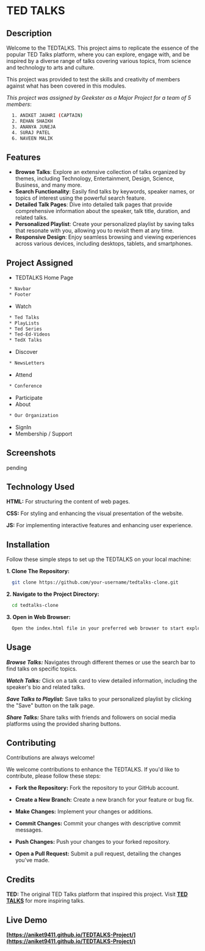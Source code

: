 
# TED TALKS
## Description

Welcome to the TEDTALKS. This project aims to replicate the essence of the popular TED Talks platform, where you can explore, engage with, and be inspired by a diverse range of talks covering various topics, from science and technology to arts and culture.

This project was provided to test the skills and creativity of members against what has been covered in this modules.

*This project was assigned by Geekster as a Major Project for a team of 5 members*:
```bash
  1. ANIKET JAUHRI (CAPTAIN)
  2. REHAN SHAIKH
  3. ANANYA JUNEJA
  4. SURAJ PATEL
  6. NAVEEN MALIK
```



## Features

- **Browse Talks**: Explore an extensive collection of talks organized by themes, including Technology, Entertainment, Design, Science, Business, and many more.
- **Search Functionality**: Easily find talks by keywords, speaker names, or topics of interest using the powerful search feature.
- **Detailed Talk Pages**: Dive into detailed talk pages that provide comprehensive information about the speaker, talk title, duration, and related talks.
- **Personalized Playlist**: Create your personalized playlist by saving talks that resonate with you, allowing you to revisit them at any time.
- **Responsive Design**: Enjoy seamless browsing and viewing experiences across various devices, including desktops, tablets, and smartphones.
## Project Assigned

- TEDTALKS Home Page
```bash
 * Navbar
 * Footer
```
- Watch
```bash
 * Ted Talks
 * PlayLists
 * Ted Series
 * Ted-Ed-Videos
 * TedX Talks
```
- Discover
```bash
 * NewsLetters
```
- Attend
```bash
 * Conference
```
- Participate
- About
```bash
 * Our Organization
```
- SignIn
- Membership / Support

## Screenshots
pending
## Technology Used

**HTML:** For structuring the content of web pages.

**CSS:** For styling and enhancing the visual presentation of the website.

**JS:** For implementing interactive features and enhancing user experience.

## Installation

Follow these simple steps to set up the TEDTALKS on your local machine:

  **1. Clone The Repository:**
```bash
  git clone https://github.com/your-username/tedtalks-clone.git
```
**2. Navigate to the Project Directory:**
```bash
  cd tedtalks-clone
```
**3. Open in Web Browser:**
```bash
  Open the index.html file in your preferred web browser to start exploring TEDTALKS.
```
## Usage

**_Browse Talks:_** Navigates through different themes or use the search bar to find talks on specific topics.

**_Watch Talks:_** Click on a talk card to view detailed information, including the speaker's bio and related talks.

**_Save Talks to Playlist:_** Save talks to your personalized playlist by clicking the "Save" button on the talk page.

**_Share Talks:_** Share talks with friends and followers on social media platforms using the provided sharing buttons.




## Contributing

Contributions are always welcome!

We welcome contributions to enhance the TEDTALKS. If you'd like to contribute, please follow these steps:

- **Fork the Repository:** Fork the repository to your GitHub account.

- **Create a New Branch:** Create a new branch for your feature or bug fix.

- **Make Changes:** Implement your changes or additions.

- **Commit Changes:** Commit your changes with descriptive commit messages.

- **Push Changes:** Push your changes to your forked repository.

- **Open a Pull Request:** Submit a pull request, detailing the changes you've made.


## Credits
**TED:** The original TED Talks platform that inspired this project. Visit **[TED TALKS](https://www.ted.com/)** for more inspiring talks.
## Live Demo
**[https://aniket9411.github.io/TEDTALKS-Project/](https://aniket9411.github.io/TEDTALKS-Project/)**